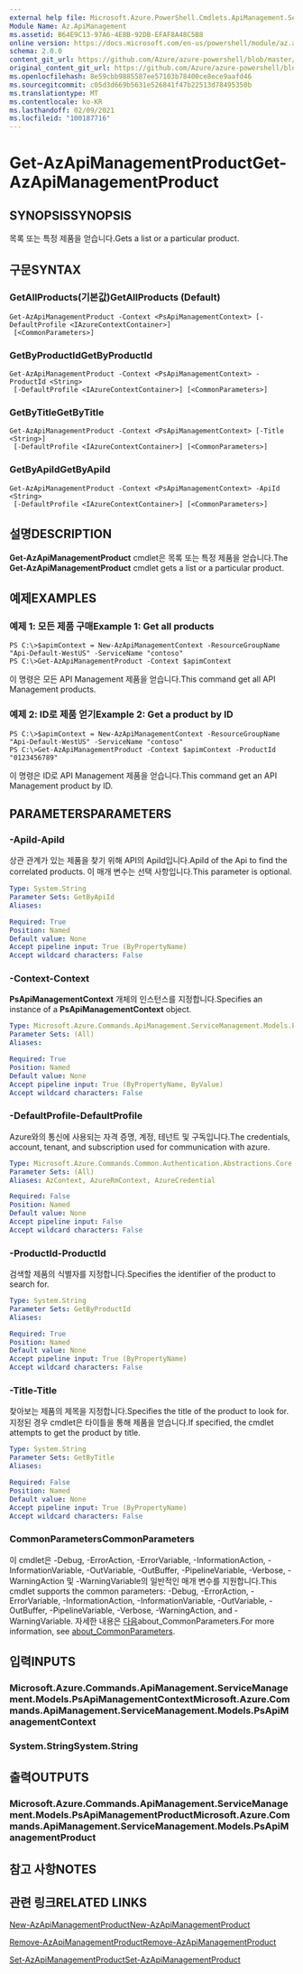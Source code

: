 ```yaml
---
external help file: Microsoft.Azure.PowerShell.Cmdlets.ApiManagement.ServiceManagement.dll-Help.xml
Module Name: Az.ApiManagement
ms.assetid: B64E9C13-97A6-4E8B-92DB-EFAF8A48C5B8
online version: https://docs.microsoft.com/en-us/powershell/module/az.apimanagement/get-azapimanagementproduct
schema: 2.0.0
content_git_url: https://github.com/Azure/azure-powershell/blob/master/src/ApiManagement/ApiManagement/help/Get-AzApiManagementProduct.md
original_content_git_url: https://github.com/Azure/azure-powershell/blob/master/src/ApiManagement/ApiManagement/help/Get-AzApiManagementProduct.md
ms.openlocfilehash: 8e59cbb9885587ee57103b78400ce8ece9aafd46
ms.sourcegitcommit: c05d3d669b5631e526841f47b22513d78495350b
ms.translationtype: MT
ms.contentlocale: ko-KR
ms.lasthandoff: 02/09/2021
ms.locfileid: "100187716"
---
```

# <span data-ttu-id="cbe25-101">Get-AzApiManagementProduct</span><span class="sxs-lookup"><span data-stu-id="cbe25-101">Get-AzApiManagementProduct</span></span>

## <span data-ttu-id="cbe25-102">SYNOPSIS</span><span class="sxs-lookup"><span data-stu-id="cbe25-102">SYNOPSIS</span></span>
<span data-ttu-id="cbe25-103">목록 또는 특정 제품을 얻습니다.</span><span class="sxs-lookup"><span data-stu-id="cbe25-103">Gets a list or a particular product.</span></span>

## <span data-ttu-id="cbe25-104">구문</span><span class="sxs-lookup"><span data-stu-id="cbe25-104">SYNTAX</span></span>

### <span data-ttu-id="cbe25-105">GetAllProducts(기본값)</span><span class="sxs-lookup"><span data-stu-id="cbe25-105">GetAllProducts (Default)</span></span>
```
Get-AzApiManagementProduct -Context <PsApiManagementContext> [-DefaultProfile <IAzureContextContainer>]
 [<CommonParameters>]
```

### <span data-ttu-id="cbe25-106">GetByProductId</span><span class="sxs-lookup"><span data-stu-id="cbe25-106">GetByProductId</span></span>
```
Get-AzApiManagementProduct -Context <PsApiManagementContext> -ProductId <String>
 [-DefaultProfile <IAzureContextContainer>] [<CommonParameters>]
```

### <span data-ttu-id="cbe25-107">GetByTitle</span><span class="sxs-lookup"><span data-stu-id="cbe25-107">GetByTitle</span></span>
```
Get-AzApiManagementProduct -Context <PsApiManagementContext> [-Title <String>]
 [-DefaultProfile <IAzureContextContainer>] [<CommonParameters>]
```

### <span data-ttu-id="cbe25-108">GetByApiId</span><span class="sxs-lookup"><span data-stu-id="cbe25-108">GetByApiId</span></span>
```
Get-AzApiManagementProduct -Context <PsApiManagementContext> -ApiId <String>
 [-DefaultProfile <IAzureContextContainer>] [<CommonParameters>]
```

## <span data-ttu-id="cbe25-109">설명</span><span class="sxs-lookup"><span data-stu-id="cbe25-109">DESCRIPTION</span></span>
<span data-ttu-id="cbe25-110">**Get-AzApiManagementProduct** cmdlet은 목록 또는 특정 제품을 얻습니다.</span><span class="sxs-lookup"><span data-stu-id="cbe25-110">The **Get-AzApiManagementProduct** cmdlet gets a list or a particular product.</span></span>

## <span data-ttu-id="cbe25-111">예제</span><span class="sxs-lookup"><span data-stu-id="cbe25-111">EXAMPLES</span></span>

### <span data-ttu-id="cbe25-112">예제 1: 모든 제품 구매</span><span class="sxs-lookup"><span data-stu-id="cbe25-112">Example 1: Get all products</span></span>
```
PS C:\>$apimContext = New-AzApiManagementContext -ResourceGroupName "Api-Default-WestUS" -ServiceName "contoso"
PS C:\>Get-AzApiManagementProduct -Context $apimContext
```

<span data-ttu-id="cbe25-113">이 명령은 모든 API Management 제품을 얻습니다.</span><span class="sxs-lookup"><span data-stu-id="cbe25-113">This command get all API Management products.</span></span>

### <span data-ttu-id="cbe25-114">예제 2: ID로 제품 얻기</span><span class="sxs-lookup"><span data-stu-id="cbe25-114">Example 2: Get a product by ID</span></span>
```
PS C:\>$apimContext = New-AzApiManagementContext -ResourceGroupName "Api-Default-WestUS" -ServiceName "contoso"
PS C:\>Get-AzApiManagementProduct -Context $apimContext -ProductId "0123456789"
```

<span data-ttu-id="cbe25-115">이 명령은 ID로 API Management 제품을 얻습니다.</span><span class="sxs-lookup"><span data-stu-id="cbe25-115">This command get an API Management product by ID.</span></span>

## <span data-ttu-id="cbe25-116">PARAMETERS</span><span class="sxs-lookup"><span data-stu-id="cbe25-116">PARAMETERS</span></span>

### <span data-ttu-id="cbe25-117">-ApiId</span><span class="sxs-lookup"><span data-stu-id="cbe25-117">-ApiId</span></span>
<span data-ttu-id="cbe25-118">상관 관계가 있는 제품을 찾기 위해 API의 ApiId입니다.</span><span class="sxs-lookup"><span data-stu-id="cbe25-118">ApiId of the Api to find the correlated products.</span></span> <span data-ttu-id="cbe25-119">이 매개 변수는 선택 사항입니다.</span><span class="sxs-lookup"><span data-stu-id="cbe25-119">This parameter is optional.</span></span>

```yaml
Type: System.String
Parameter Sets: GetByApiId
Aliases:

Required: True
Position: Named
Default value: None
Accept pipeline input: True (ByPropertyName)
Accept wildcard characters: False
```

### <span data-ttu-id="cbe25-120">-Context</span><span class="sxs-lookup"><span data-stu-id="cbe25-120">-Context</span></span>
<span data-ttu-id="cbe25-121">**PsApiManagementContext** 개체의 인스턴스를 지정합니다.</span><span class="sxs-lookup"><span data-stu-id="cbe25-121">Specifies an instance of a **PsApiManagementContext** object.</span></span>

```yaml
Type: Microsoft.Azure.Commands.ApiManagement.ServiceManagement.Models.PsApiManagementContext
Parameter Sets: (All)
Aliases:

Required: True
Position: Named
Default value: None
Accept pipeline input: True (ByPropertyName, ByValue)
Accept wildcard characters: False
```

### <span data-ttu-id="cbe25-122">-DefaultProfile</span><span class="sxs-lookup"><span data-stu-id="cbe25-122">-DefaultProfile</span></span>
<span data-ttu-id="cbe25-123">Azure와의 통신에 사용되는 자격 증명, 계정, 테넌트 및 구독입니다.</span><span class="sxs-lookup"><span data-stu-id="cbe25-123">The credentials, account, tenant, and subscription used for communication with azure.</span></span>

```yaml
Type: Microsoft.Azure.Commands.Common.Authentication.Abstractions.Core.IAzureContextContainer
Parameter Sets: (All)
Aliases: AzContext, AzureRmContext, AzureCredential

Required: False
Position: Named
Default value: None
Accept pipeline input: False
Accept wildcard characters: False
```

### <span data-ttu-id="cbe25-124">-ProductId</span><span class="sxs-lookup"><span data-stu-id="cbe25-124">-ProductId</span></span>
<span data-ttu-id="cbe25-125">검색할 제품의 식별자를 지정합니다.</span><span class="sxs-lookup"><span data-stu-id="cbe25-125">Specifies the identifier of the product to search for.</span></span>

```yaml
Type: System.String
Parameter Sets: GetByProductId
Aliases:

Required: True
Position: Named
Default value: None
Accept pipeline input: True (ByPropertyName)
Accept wildcard characters: False
```

### <span data-ttu-id="cbe25-126">-Title</span><span class="sxs-lookup"><span data-stu-id="cbe25-126">-Title</span></span>
<span data-ttu-id="cbe25-127">찾아보는 제품의 제목을 지정합니다.</span><span class="sxs-lookup"><span data-stu-id="cbe25-127">Specifies the title of the product to look for.</span></span>
<span data-ttu-id="cbe25-128">지정된 경우 cmdlet은 타이틀을 통해 제품을 얻습니다.</span><span class="sxs-lookup"><span data-stu-id="cbe25-128">If specified, the cmdlet attempts to get the product by title.</span></span>

```yaml
Type: System.String
Parameter Sets: GetByTitle
Aliases:

Required: False
Position: Named
Default value: None
Accept pipeline input: True (ByPropertyName)
Accept wildcard characters: False
```

### <span data-ttu-id="cbe25-129">CommonParameters</span><span class="sxs-lookup"><span data-stu-id="cbe25-129">CommonParameters</span></span>
<span data-ttu-id="cbe25-130">이 cmdlet은 -Debug, -ErrorAction, -ErrorVariable, -InformationAction, -InformationVariable, -OutVariable, -OutBuffer, -PipelineVariable, -Verbose, -WarningAction 및 -WarningVariable의 일반적인 매개 변수를 지원합니다.</span><span class="sxs-lookup"><span data-stu-id="cbe25-130">This cmdlet supports the common parameters: -Debug, -ErrorAction, -ErrorVariable, -InformationAction, -InformationVariable, -OutVariable, -OutBuffer, -PipelineVariable, -Verbose, -WarningAction, and -WarningVariable.</span></span> <span data-ttu-id="cbe25-131">자세한 내용은 [다음](http://go.microsoft.com/fwlink/?LinkID=113216)about_CommonParameters.</span><span class="sxs-lookup"><span data-stu-id="cbe25-131">For more information, see [about_CommonParameters](http://go.microsoft.com/fwlink/?LinkID=113216).</span></span>

## <span data-ttu-id="cbe25-132">입력</span><span class="sxs-lookup"><span data-stu-id="cbe25-132">INPUTS</span></span>

### <span data-ttu-id="cbe25-133">Microsoft.Azure.Commands.ApiManagement.ServiceManagement.Models.PsApiManagementContext</span><span class="sxs-lookup"><span data-stu-id="cbe25-133">Microsoft.Azure.Commands.ApiManagement.ServiceManagement.Models.PsApiManagementContext</span></span>

### <span data-ttu-id="cbe25-134">System.String</span><span class="sxs-lookup"><span data-stu-id="cbe25-134">System.String</span></span>

## <span data-ttu-id="cbe25-135">출력</span><span class="sxs-lookup"><span data-stu-id="cbe25-135">OUTPUTS</span></span>

### <span data-ttu-id="cbe25-136">Microsoft.Azure.Commands.ApiManagement.ServiceManagement.Models.PsApiManagementProduct</span><span class="sxs-lookup"><span data-stu-id="cbe25-136">Microsoft.Azure.Commands.ApiManagement.ServiceManagement.Models.PsApiManagementProduct</span></span>

## <span data-ttu-id="cbe25-137">참고 사항</span><span class="sxs-lookup"><span data-stu-id="cbe25-137">NOTES</span></span>

## <span data-ttu-id="cbe25-138">관련 링크</span><span class="sxs-lookup"><span data-stu-id="cbe25-138">RELATED LINKS</span></span>

[<span data-ttu-id="cbe25-139">New-AzApiManagementProduct</span><span class="sxs-lookup"><span data-stu-id="cbe25-139">New-AzApiManagementProduct</span></span>](./New-AzApiManagementProduct.md)

[<span data-ttu-id="cbe25-140">Remove-AzApiManagementProduct</span><span class="sxs-lookup"><span data-stu-id="cbe25-140">Remove-AzApiManagementProduct</span></span>](./Remove-AzApiManagementProduct.md)

[<span data-ttu-id="cbe25-141">Set-AzApiManagementProduct</span><span class="sxs-lookup"><span data-stu-id="cbe25-141">Set-AzApiManagementProduct</span></span>](./Set-AzApiManagementProduct.md)


